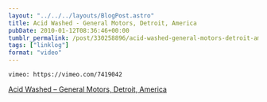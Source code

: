 ```yaml
---
layout: "../../../layouts/BlogPost.astro"
title: Acid Washed - General Motors, Detroit, America
pubDate: 2010-01-12T08:36:46+00:00
tumblr_permalink: /post/330258896/acid-washed-general-motors-detroit-america
tags: ["linklog"]
format: "video"
---
```


`vimeo: https://vimeo.com/7419042`

[Acid Washed &#8211; General Motors, Detroit, America][1]

[1]: https://vimeo.com/7419042
